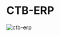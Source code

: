 # CTB-ERP
![ctb-erp](https://github.com/Francois004/CTB-ERP/assets/47745859/049ec3e9-4591-4cba-a226-9391a4c836d9)
